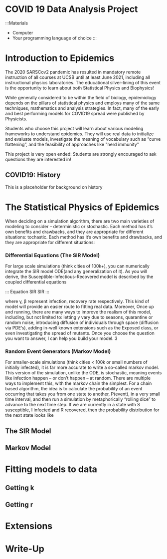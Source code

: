 # COVID 19 Data Analysis Project


:::Materials 
- Computer
- Your programming language of choice
:::

# Introduction to Epidemics

The 2020 SARSCov2 pandemic has resulted in mandatory remote instruction of all courses at UCSB until at least June 2021, including all instructional physics laboratories. The educational silver-lining of this event is the opportunity to learn about both Statistical Physics and Biophysics!

While generally considered to be within the field of biology, epidemiology depends on the pillars of statistical physics and employs many of the same techniques, mathematics and analysis strategies. In fact, many of the early and best performing models for COVID19 spread were published by Physicists. 

Students who choose this project will learn about various modeling frameworks to understand epidemics.  They will use real data to initialize and evaluate models, investigate the meaning of vocabulary such as “curve flattening”, and the feasibility of approaches like "herd immunity"

This project is very open ended: Students are strongly encouraged to ask questions they are interested in! 

## COVID19: History

This is a placeholder for background on history

# The Statistical Physics of Epidemics

When deciding on a simulation algorithm, there are two main varieties of modeling to consider – deterministic or
stochastic. Each method has it’s own benefits and drawbacks, and they are appropriate for different situations:
tochastic. Each method has it’s own benefits and drawbacks, and they are appropriate for different situations:
### Differential Equations (The SIR Model)

For large scale simulations (think cities of 100k+), you can numerically integrate the SIR model ODE(and any
generalization of it). As you will derive, the Susceptible-Infectious-Recovered model is described by the coupled differential
equations

::: Equation SIR
SIR
:::

where γ, β represent infection, recovery rate respectively. This kind of model will provide an easier route to fitting real
data. Moreover, Once up and running, there are many ways to improve the realism of this model, including, but not limited
to: letting γ vary due to seasons, quarantine or random noise, introducing diffusion of individuals through space (diffusion
via PDE’s), adding in-well known extensions such as the Exposed class, or even investigating the spread of mutants. Once
you choose the question you want to answer, I can help you build your model.
3
### Random Event Generators (Markov Model)

For smaller-scale simulations (think cities < 100k or small numbers of initially infected), it is far more accurate to
write a so-called markov model. This version of the simulation, unlike the ODE, is stochastic, meaning events like infection
happen – or don’t happen – at random. There are multiple ways to implement this, with the markov chain the simplest.
For a chain based algorithm, the idea is to calculate the probability of an event occurring that takes you from one state
to another, P(event), in a very small time interval, and then run a simulation by metaphorically “rolling dice” to advance
to the next time step. If we are currently in a state with S susceptible, I infected and R recovered, then the probability
distribution for the next state looks like



## The SIR Model


## Markov Model

# Fitting models to data

## Getting k

## Getting r

# Extensions

# Write-Up


